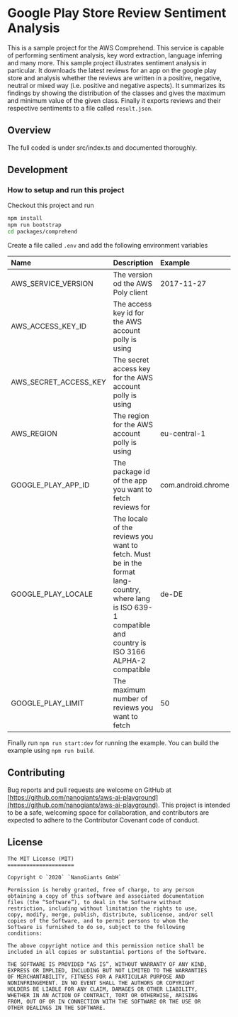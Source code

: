 # Google Play Store Review Sentiment Analysis
<!-- section: Introduction -->
<!-- Describe briefly what your software is. What problem does it solve? At what target audience is it aimed? -->

This is a sample project for the AWS Comprehend. This service is capable of performing sentiment analysis, key word extraction, language inferring and many more. This sample project illustrates sentiment analysis in particular. It downloads the latest reviews for an app on the google play store and analysis whether the reviews are written in a positive, negative, neutral or mixed way (i.e. positive and negative aspects). It summarizes its findings by showing the distribution of the classes and gives the maximum and minimum value of the given class. Finally it exports reviews and their respective sentiments to a file called `result.json`.

## Overview
<!-- section: Overview -->
<!-- Give an architectural overview of your software. Is is interesting for other developers, who wants to catch on and want to developer features or fix bugs of your software. Do not go into too much detail. There are other documents for this. -->
The full coded is under src/index.ts and documented thoroughly. 


## Development
<!-- section: Development -->
<!-- If you software is developed within a team you shhould include this section. Describe how to setup thhe project. Include dependencies, conventions and other things to know in order to start developing. In short: After reading this section everyone should be able to develop this piece of software. -->
<!--
Possible subsections

### How to setup and run this project
### Commit messages
### How to publish a release
### Tests
-->
### How to setup and run this project
Checkout this project and run 

```bash
npm install
npm run bootstrap
cd packages/comprehend
```

Create a file called `.env` and add the following environment variables

| Name                  | Description                                                                                                                                                    | Example            | Required |
| :-------------------- | :------------------------------------------------------------------------------------------------------------------------------------------------------------- | :----------------- | :------- |
| AWS_SERVICE_VERSION   | The version od the AWS Poly client                                                                                                                             | 2017-11-27         | Yes      |
| AWS_ACCESS_KEY_ID     | The access key id for the AWS account polly is using                                                                                                           |                    | Yes      |
| AWS_SECRET_ACCESS_KEY | The secret access key for the AWS account polly is using                                                                                                       |                    | Yes      |
| AWS_REGION            | The region for the AWS account polly is using                                                                                                                  | eu-central-1       | Yes      |
| GOOGLE_PLAY_APP_ID    | The package id of the app you want to fetch reviews for                                                                                                        | com.android.chrome | Yes      |
| GOOGLE_PLAY_LOCALE    | The locale of the reviews you want to fetch. Must be in the format lang-country, where lang is ISO 639-1 compatible and country is ISO 3166 ALPHA-2 compatible | de-DE              | No       |
| GOOGLE_PLAY_LIMIT     | The maximum number of reviews you want to fetch                                                                                                                | 50                 | No       |

Finally run `npm run start:dev` for running the example. You can build the example using `npm run build`.

## Contributing
<!-- section: Contributing -->
<!-- Describe what action one should take in order to contribute. Does a certain styleguide has to be adhered. How can one apply changes (i.e. push vs. pull request)? -->
Bug reports and pull requests are welcome on GitHub at [https://github.com/nanogiants/aws-ai-playground](https://github.com/nanogiants/aws-ai-playground). This project is intended to be a safe, welcoming space for collaboration, and contributors are expected to adhere to the Contributor Covenant code of conduct.

## License
<!-- section: License -->
<!-- Describe the license under which your software is published. Note that an unlicensed piece of software is most likely never used. So do not skip tihs part! -->
```
The MIT License (MIT)
=====================

Copyright © `2020` `NanoGiants GmbH`

Permission is hereby granted, free of charge, to any person
obtaining a copy of this software and associated documentation
files (the “Software”), to deal in the Software without
restriction, including without limitation the rights to use,
copy, modify, merge, publish, distribute, sublicense, and/or sell
copies of the Software, and to permit persons to whom the
Software is furnished to do so, subject to the following
conditions:

The above copyright notice and this permission notice shall be
included in all copies or substantial portions of the Software.

THE SOFTWARE IS PROVIDED “AS IS”, WITHOUT WARRANTY OF ANY KIND,
EXPRESS OR IMPLIED, INCLUDING BUT NOT LIMITED TO THE WARRANTIES
OF MERCHANTABILITY, FITNESS FOR A PARTICULAR PURPOSE AND
NONINFRINGEMENT. IN NO EVENT SHALL THE AUTHORS OR COPYRIGHT
HOLDERS BE LIABLE FOR ANY CLAIM, DAMAGES OR OTHER LIABILITY,
WHETHER IN AN ACTION OF CONTRACT, TORT OR OTHERWISE, ARISING
FROM, OUT OF OR IN CONNECTION WITH THE SOFTWARE OR THE USE OR
OTHER DEALINGS IN THE SOFTWARE.
```